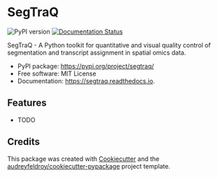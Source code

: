 # SegTraQ

![PyPI version](https://img.shields.io/pypi/v/segtraq.svg)
[![Documentation Status](https://readthedocs.org/projects/segtraq/badge/?version=latest)](https://segtraq.readthedocs.io/en/latest/?version=latest)

SegTraQ - A Python toolkit for quantitative and visual quality control of segmentation and transcript assignment in spatial omics data.

* PyPI package: https://pypi.org/project/segtraq/
* Free software: MIT License
* Documentation: https://segtraq.readthedocs.io.

## Features

* TODO

## Credits

This package was created with [Cookiecutter](https://github.com/audreyfeldroy/cookiecutter) and the [audreyfeldroy/cookiecutter-pypackage](https://github.com/audreyfeldroy/cookiecutter-pypackage) project template.
